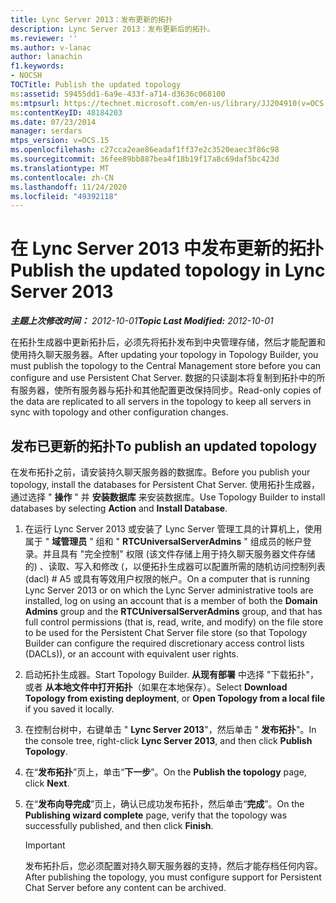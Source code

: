 ```yaml
---
title: Lync Server 2013：发布更新的拓扑
description: Lync Server 2013：发布更新后的拓扑。
ms.reviewer: ''
ms.author: v-lanac
author: lanachin
f1.keywords:
- NOCSH
TOCTitle: Publish the updated topology
ms:assetid: 59455dd1-6a9e-433f-a714-d3636c068100
ms:mtpsurl: https://technet.microsoft.com/en-us/library/JJ204910(v=OCS.15)
ms:contentKeyID: 48184203
ms.date: 07/23/2014
manager: serdars
mtps_version: v=OCS.15
ms.openlocfilehash: c27cca2eae86eadaf1ff37e2c3520eaec3f86c98
ms.sourcegitcommit: 36fee89bb887bea4f18b19f17a8c69daf5bc423d
ms.translationtype: MT
ms.contentlocale: zh-CN
ms.lasthandoff: 11/24/2020
ms.locfileid: "49392118"
---
```

# <a name="publish-the-updated-topology-in-lync-server-2013"></a><span data-ttu-id="289a3-103">在 Lync Server 2013 中发布更新的拓扑</span><span class="sxs-lookup"><span data-stu-id="289a3-103">Publish the updated topology in Lync Server 2013</span></span>

<div data-xmlns="http://www.w3.org/1999/xhtml">

<div class="topic" data-xmlns="http://www.w3.org/1999/xhtml" data-msxsl="urn:schemas-microsoft-com:xslt" data-cs="https://msdn.microsoft.com/">

<div data-asp="https://msdn2.microsoft.com/asp">



</div>

<div id="mainSection">

<div id="mainBody"><span data-ttu-id="289a3-104">

<span> </span></span><span class="sxs-lookup"><span data-stu-id="289a3-104">

<span> </span></span></span>

<span data-ttu-id="289a3-105">_**主题上次修改时间：** 2012-10-01_</span><span class="sxs-lookup"><span data-stu-id="289a3-105">_**Topic Last Modified:** 2012-10-01_</span></span>

<span data-ttu-id="289a3-106">在拓扑生成器中更新拓扑后，必须先将拓扑发布到中央管理存储，然后才能配置和使用持久聊天服务器。</span><span class="sxs-lookup"><span data-stu-id="289a3-106">After updating your topology in Topology Builder, you must publish the topology to the Central Management store before you can configure and use Persistent Chat Server.</span></span> <span data-ttu-id="289a3-107">数据的只读副本将复制到拓扑中的所有服务器，使所有服务器与拓扑和其他配置更改保持同步。</span><span class="sxs-lookup"><span data-stu-id="289a3-107">Read-only copies of the data are replicated to all servers in the topology to keep all servers in sync with topology and other configuration changes.</span></span>

<div>

## <a name="to-publish-an-updated-topology"></a><span data-ttu-id="289a3-108">发布已更新的拓扑</span><span class="sxs-lookup"><span data-stu-id="289a3-108">To publish an updated topology</span></span>

<span data-ttu-id="289a3-109">在发布拓扑之前，请安装持久聊天服务器的数据库。</span><span class="sxs-lookup"><span data-stu-id="289a3-109">Before you publish your topology, install the databases for Persistent Chat Server.</span></span> <span data-ttu-id="289a3-110">使用拓扑生成器，通过选择 " **操作** " 并 **安装数据库** 来安装数据库。</span><span class="sxs-lookup"><span data-stu-id="289a3-110">Use Topology Builder to install databases by selecting **Action** and **Install Database**.</span></span>

1.  <span data-ttu-id="289a3-111">在运行 Lync Server 2013 或安装了 Lync Server 管理工具的计算机上，使用属于 " **域管理员** " 组和 " **RTCUniversalServerAdmins** " 组成员的帐户登录。并且具有 "完全控制" 权限 (该文件存储上用于持久聊天服务器文件存储的) 、读取、写入和修改 (，以便拓扑生成器可以配置所需的随机访问控制列表 (dacl) # A5 或具有等效用户权限的帐户。</span><span class="sxs-lookup"><span data-stu-id="289a3-111">On a computer that is running Lync Server 2013 or on which the Lync Server administrative tools are installed, log on using an account that is a member of both the **Domain Admins** group and the **RTCUniversalServerAdmins** group, and that has full control permissions (that is, read, write, and modify) on the file store to be used for the Persistent Chat Server file store (so that Topology Builder can configure the required discretionary access control lists (DACLs)), or an account with equivalent user rights.</span></span>

2.  <span data-ttu-id="289a3-112">启动拓扑生成器。</span><span class="sxs-lookup"><span data-stu-id="289a3-112">Start Topology Builder.</span></span> <span data-ttu-id="289a3-113">**从现有部署** 中选择 "下载拓扑"，或者 **从本地文件中打开拓扑**（如果在本地保存）。</span><span class="sxs-lookup"><span data-stu-id="289a3-113">Select **Download Topology from existing deployment**, or **Open Topology from a local file** if you saved it locally.</span></span>

3.  <span data-ttu-id="289a3-114">在控制台树中，右键单击 " **Lync Server 2013**"，然后单击 " **发布拓扑**"。</span><span class="sxs-lookup"><span data-stu-id="289a3-114">In the console tree, right-click **Lync Server 2013**, and then click **Publish Topology**.</span></span>

4.  <span data-ttu-id="289a3-115">在“**发布拓扑**”页上，单击“**下一步**”。</span><span class="sxs-lookup"><span data-stu-id="289a3-115">On the **Publish the topology** page, click **Next**.</span></span>

5.  <span data-ttu-id="289a3-116">在“**发布向导完成**”页上，确认已成功发布拓扑，然后单击“**完成**”。</span><span class="sxs-lookup"><span data-stu-id="289a3-116">On the **Publishing wizard complete** page, verify that the topology was successfully published, and then click **Finish**.</span></span>
    
    <div>
    

    > [!IMPORTANT]  
    > <span data-ttu-id="289a3-117">发布拓扑后，您必须配置对持久聊天服务器的支持，然后才能存档任何内容。</span><span class="sxs-lookup"><span data-stu-id="289a3-117">After publishing the topology, you must configure support for Persistent Chat Server before any content can be archived.</span></span>

    
    <span data-ttu-id="289a3-118"></div>

</div>

</div>

<span> </span>

</div>

</div>

</span><span class="sxs-lookup"><span data-stu-id="289a3-118"></div>

</div>

</div>

<span> </span>

</div>

</div>

</span></span></div>

